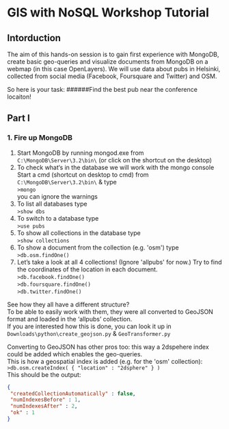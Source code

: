 # GIS with NoSQL Workshop Tutorial

## Intorduction

The aim of this hands-on session is to gain first experience with MongoDB, create basic geo-queries and visualize documents from MongoDB on a webmap (in this case OpenLayers). We will use data about pubs in Helsinki, collected from social media (Facebook, Foursquare and Twitter) and OSM.

So here is your task:
######Find the best pub near the conference locaiton!

## Part I
### 1. Fire up MongoDB
1. Start MongoDB by running mongod.exe from `C:\MongoDB\Server\3.2\bin\` (or click on the shortcut on the desktop)
2. To check what‘s in the database we will work with the mongo console    
Start a cmd (shortcut on desktop to cmd) from `C:\MongoDB\Server\3.2\bin\` 
& type   
``` >mongo ```    
you can ignore the warnings    
3. To list all databases type    
     ``` >show dbs ```   
4. To switch to a database type    
     ``` >use pubs ```   
5. To show all collections in the database type  
     ``` >show collections ```
6. To show a document from the collection (e.g. 'osm') type  
``` >db.osm.findOne() ```
7. Let’s take a look at all 4 collections! (Ignore 'allpubs' for now.) Try to find the coordinates of the location in each document.         
     ``` >db.facebook.findOne() ```  
     ``` >db.foursquare.findOne()   ```   
     ``` >db.twitter.findOne()     ```
    
See how they all have a different structure?     
To be able to easily work with them, they were all converted to GeoJSON format and loaded in the ‘allpubs’ collection.     
If you are interested how this is done, you can look it up in `Downloads\python\create_geojson.py` & `GeoTransformer.py`    

Converting to GeoJSON has other pros too: this way a 2dspehere index could be added which enables the geo-queries.    
This is how a geospatial index is added (e.g. for the 'osm' collection):    
 ``` >db.osm.createIndex( { "location" : "2dsphere" } ) ```      
 This should be the output:    
 ```JSON
 {
  "createdCollectionAutomatically" : false,
  "numIndexesBefore" : 1,
  "numIndexesAfter" : 2,
  "ok" : 1
}
```

